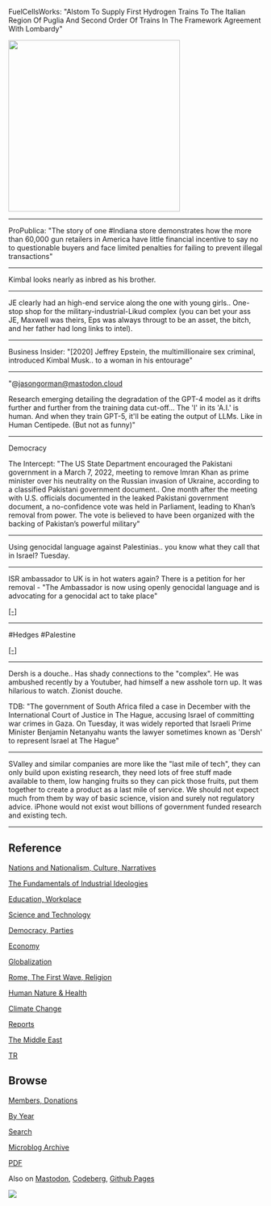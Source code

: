 
FuelCellsWorks: "Alstom To Supply First Hydrogen Trains To The Italian
Region Of Puglia And Second Order Of Trains In The Framework Agreement
With Lombardy"

<img width='340' src='https://s3.eu-central-2.wasabisys.com/mastodonworld/media_attachments/files/111/692/846/360/797/189/small/790c6e7eccad923f.png'/> 

---

ProPublica: "The story of one #Indiana store demonstrates how the more
than 60,000 gun retailers in America have little financial incentive
to say no to questionable buyers and face limited penalties for
failing to prevent illegal transactions"

---

Kimbal looks nearly as inbred as his brother. 

---

JE clearly had an high-end service along the one with young girls..
One-stop shop for the military-industrial-Likud complex (you can bet
your ass JE, Maxwell was theirs, Eps was always througt to be an
asset, the bitch, and her father had long links to intel).

---

Business Insider: "[2020] Jeffrey Epstein, the multimillionaire sex
criminal, introduced Kimbal Musk.. to a woman in his entourage"

---

"@jasongorman@mastodon.cloud

Research emerging detailing the degradation of the GPT-4 model as it
drifts further and further from the training data cut-off... The 'I'
in its 'A.I.'  is human. And when they train GPT-5, it'll be eating
the output of LLMs. Like in Human Centipede. (But not as funny)"

---

Democracy

The Intercept: "The US State Department encouraged the Pakistani
government in a March 7, 2022, meeting to remove Imran Khan as prime
minister over his neutrality on the Russian invasion of Ukraine,
according to a classified Pakistani government document.. One month
after the meeting with U.S. officials documented in the leaked
Pakistani government document, a no-confidence vote was held in
Parliament, leading to Khan’s removal from power. The vote is believed
to have been organized with the backing of Pakistan’s powerful
military"

---

Using genocidal language against Palestinias.. you know what they call
that in Israel? Tuesday.

---

ISR ambassador to UK is in hot waters again? There is a petition for
her removal - "The Ambassador is now using openly genocidal language
and is advocating for a genocidal act to take place"

[[-]](https://www.change.org/p/expel-the-israeli-ambassador-from-the-united-kingdom)

---

\#Hedges \#Palestine

[[-]](https://youtu.be/L1PKlV1JMBU?t=31)

---

Dersh is a douche.. Has shady connections to the "complex". He was
ambushed recently by a Youtuber, had himself a new asshole torn
up. It was hilarious to watch. Zionist douche.

TDB: "The government of South Africa filed a case in December with the
International Court of Justice in The Hague, accusing Israel of
committing war crimes in Gaza. On Tuesday, it was widely reported that
Israeli Prime Minister Benjamin Netanyahu wants the lawyer sometimes
known as 'Dersh' to represent Israel at The Hague"

---

SValley and similar companies are more like the "last mile of tech",
they can only build upon existing research, they need lots of free
stuff made available to them, low hanging fruits so they can pick
those fruits, put them together to create a product as a last mile of
service. We should not expect much from them by way of basic science,
vision and surely not regulatory advice. iPhone would not exist wout
billions of government funded research and existing tech.

---

## Reference

[Nations and Nationalism, Culture, Narratives](0119/2013/02/nations-and-nationalism.html)

[The Fundamentals of Industrial Ideologies](0119/2011/04/fundamentals-of-industrial-ideologies.html)

[Education, Workplace](0119/2017/09/education-workplace.html)

[Science and Technology](0119/2018/09/science-technology.html)

[Democracy, Parties](0119/2016/11/democracy.html)

[Economy](2021/01/economy.html)

[Globalization](0119/2018/09/globalization.html)

[Rome, The First Wave, Religion](0119/2017/12/rome.html)

[Human Nature & Health](2020/07/human-nature.html)

[Climate Change](2022/01/climate.html)

[Reports](2021/01/reports.html)

[The Middle East](0119/2019/07/middleeast.html)

[TR](../tr/index.html)

## Browse

[Members, Donations](2022/08/members.html)

[By Year](years.html)

[Search](search.html)

[Microblog Archive](mbl/index.html)

[PDF](https://drive.google.com/uc?export=view&id=1FSi-1MnqXVq_PVTEXzzflwN8-7h92N_R)

Also on 
[Mastodon](https://fosstodon.org/@muratk5n),
[Codeberg](https://muratk5n.codeberg.page/en/),
[Github Pages](https://muratk5n.github.io/thirdwave/en/)

<img src='https://drive.google.com/uc?export=view&id=1zsIeciFSvlr-sWB84Tc0mfZ_NYqn9VQx'/> 
